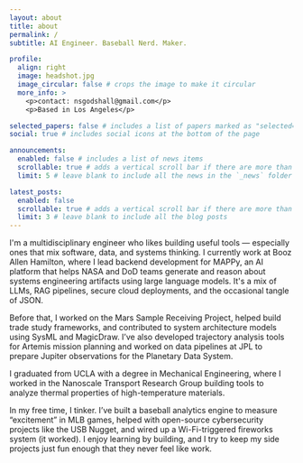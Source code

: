 ```yaml
---
layout: about
title: about
permalink: /
subtitle: AI Engineer. Baseball Nerd. Maker.

profile:
  align: right
  image: headshot.jpg
  image_circular: false # crops the image to make it circular
  more_info: >
    <p>contact: nsgodshall@gmail.com</p>
    <p>Based in Los Angeles</p>

selected_papers: false # includes a list of papers marked as "selected={true}"
social: true # includes social icons at the bottom of the page

announcements:
  enabled: false # includes a list of news items
  scrollable: true # adds a vertical scroll bar if there are more than 3 news items
  limit: 5 # leave blank to include all the news in the `_news` folder

latest_posts:
  enabled: false
  scrollable: true # adds a vertical scroll bar if there are more than 3 new posts items
  limit: 3 # leave blank to include all the blog posts
---
```


I'm a multidisciplinary engineer who likes building useful tools — especially ones that mix software, data, and systems thinking. I currently work at Booz Allen Hamilton, where I lead backend development for MAPPy, an AI platform that helps NASA and DoD teams generate and reason about systems engineering artifacts using large language models. It's a mix of LLMs, RAG pipelines, secure cloud deployments, and the occasional tangle of JSON.

Before that, I worked on the Mars Sample Receiving Project, helped build trade study frameworks, and contributed to system architecture models using SysML and MagicDraw. I’ve also developed trajectory analysis tools for Artemis mission planning and worked on data pipelines at JPL to prepare Jupiter observations for the Planetary Data System.

I graduated from UCLA with a degree in Mechanical Engineering, where I worked in the Nanoscale Transport Research Group building tools to analyze thermal properties of high-temperature materials.

In my free time, I tinker. I’ve built a baseball analytics engine to measure “excitement” in MLB games, helped with open-source cybersecurity projects like the USB Nugget, and wired up a Wi-Fi-triggered fireworks system (it worked). I enjoy learning by building, and I try to keep my side projects just fun enough that they never feel like work.
